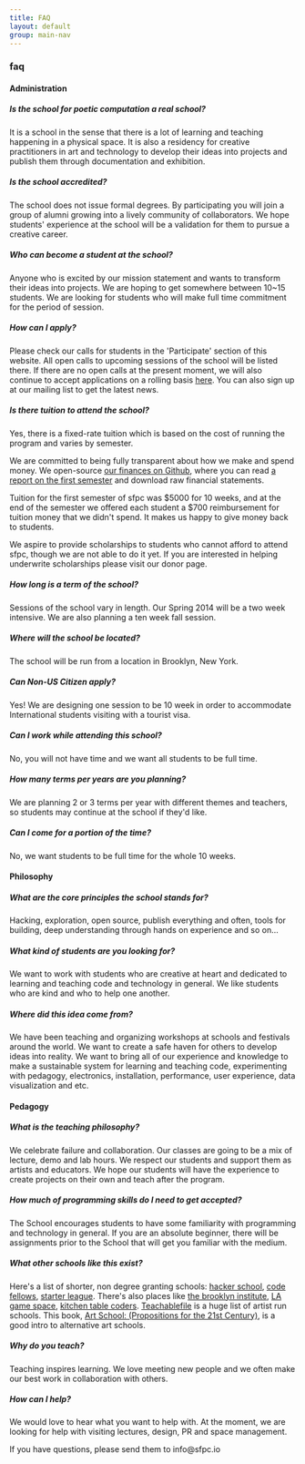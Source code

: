 ```yaml
---
title: FAQ
layout: default
group: main-nav
---
```


<section class="current-tab"> 
<div class="centering-wrapper">
<h3>faq</h3>
<!-- <p>SFPC frequently asked questions.</p> -->
</div>  
</section>



<section class="text-wrapper"> 
<div class="centering-wrapper">
<div class="faq p-wrapper">
<div>
<h4>Administration</h4>

<h5>Is the school for poetic computation a real school?</h5>
<p>It is a school in the sense that there is a lot of learning and teaching happening in a physical space. It is also a residency for creative practitioners in art and technology to develop their ideas into projects and publish them through documentation and exhibition.</p>

<h5>Is the school accredited?</h5>
<p>The school does not issue formal degrees. By participating you will join a group of alumni growing into a lively community of collaborators. We hope students' experience at the school will be a validation for them to pursue a creative career.</p>

<h5>Who can become a student at the school?</h5>
<p>Anyone who is excited by our mission statement and wants to transform their ideas into projects. We are hoping to get somewhere between 10~15 students. We are looking for students who will make full time commitment for the period of session.</p>

<h5>How can I apply?</h5>
<p>Please check our calls for students in the 'Participate' section of this website. All open calls to upcoming sessions of the school will be listed there. If there are no open calls at the present moment, we will also continue to accept applications on a rolling basis <a target="_blank" href="">here</a>. You can also sign up at our mailing list to get the latest news.</p>

<h5>Is there tuition to attend the school?</h5>
<p>Yes, there is a fixed-rate tuition which is based on the cost of running the program and varies by semester.</p>
<p>We are committed to being fully transparent about how we make and spend money. We open-source <a target="_blank" href="https://github.com/SFPC/finance-and-administration">our finances on Github</a>, where you can read <a href="">a report on the first semester</a> and download raw financial statements.</p>
<p>Tuition for the first semester of sfpc was $5000 for 10 weeks, and at the end of the semester we offered each student a $700 reimbursement for tuition money that we didn't spend. It makes us happy to give money back to students.</p>
<p>We aspire to provide scholarships to students who cannot afford to attend sfpc, though we are not able to do it yet. If you are interested in helping underwrite scholarships please visit our donor page.</p>

<h5>How long is a term of the school?</h5>
<p>Sessions of the school vary in length. Our Spring 2014 will be a two week intensive. We are also planning a ten week fall session.</p>

<h5>Where will the school be located?</h5>
<p>The school will be run from a location in Brooklyn, New York.</p>

<h5>Can Non-US Citizen apply?</h5>
<p>Yes! We are designing one session to be 10 week in order to accommodate International students visiting with a tourist visa.</p>

<h5>Can I work while attending this school?</h5>
<p>No, you will not have time and we want all students to be full time.</p>

<h5>How many terms per years are you planning?</h5>
<p>We are planning 2 or 3 terms per year with different themes and teachers, so students may continue at the school if they'd like.</p>

<h5>Can I come for a portion of the time?</h5>
<p>No, we want students to be full time for the whole 10 weeks.</p>
</div>
<div>

<h4>Philosophy</h4>

<h5>What are the core principles the school stands for?</h5>
<p>Hacking, exploration, open source, publish everything and often, tools for building, deep understanding through hands on experience and so on…</p>

<h5>What kind of students are you looking for?</h5>
<p>We want to work with students who are creative at heart and dedicated to learning and teaching code and technology in general. We like students who are kind and who to help one another.</p>

<h5>Where did this idea come from?</h5>
<p>We have been teaching and organizing workshops at schools and festivals around the world. We want to create a safe haven for others to develop ideas into reality. We want to bring all of our experience and knowledge to make a sustainable system for learning and teaching code, experimenting with pedagogy, electronics, installation, performance, user experience, data visualization and etc.</p>

<h4>Pedagogy</h4>

<h5>What is the teaching philosophy?</h5>
<p>We celebrate failure and collaboration. Our classes are going to be a mix of lecture, demo and lab hours. We respect our students and support them as artists and educators. We hope our students will have the experience to create projects on their own and teach after the program.</p>

<h5>How much of programming skills do I need to get accepted?</h5>
<p>The School encourages students to have some familiarity with programming and technology in general. If you are an absolute beginner, there will be assignments prior to the School that will get you familiar with the medium.</p>

<h5>What other schools like this exist?</h5>
<p>Here's a list of shorter, non degree granting schools: <a target="" href="https://www.hackerschool.com/">hacker school</a>, <a target="_blank" href="http://www.codefellows.org/">code fellows</a>, <a target="_blank" href="http://www.starterleague.com/">starter league</a>. There's also places like <a target="_blank" href="http://thebrooklyninstitute.com/">the brooklyn institute</a>, <a target="_blank" href="http://lagamespace.org/">LA game space</a>, <a target="_blank" href="http://kitchentablecoders.com/">kitchen table coders</a>. <a target="_blank" href="http://www.teachablefile.org">Teachablefile</a> is a huge list of artist run schools. This book, <a target="_blank" href="http://www.amazon.com/Art-School-Propositions-21st-Century/dp/0262134934">Art School: (Propositions for the 21st Century)</a>, is a good intro to alternative art schools.</p>

<h5>Why do you teach?</h5>
<p>Teaching inspires learning. We love meeting new people and we often make our best work in collaboration with others.</p>

<h5>How can I help?</h5>
<p>We would love to hear what you want to help with. At the moment, we are looking for help with visiting lectures, design, PR and space management.</p>

<p>If you have questions, please send them to info@sfpc.io</p>
</div>
</div>
</div>  
</section>
<!-- SFPC frequently asked questions:

## Administration

<dl>
  <dt>Is the school for poetic computation a real school?</dt>
  <dd><p>It is a school in the sense that there is a lot of learning and teaching happening in a physical space. It is also a residency for creative practitioners in art and technology to develop their ideas into projects and publish them through documentation and exhibition.</p></dd>
  <dt>Does the School issue certificate for graduation?</dt>
  <dd><p>The school does not issue formal degrees. By participating you will join a group of alumni growing into a lively community of collaborators. We hope students' experience at the school will be a validation for them to pursue a creative career..</p></dd>
  <dt>Who can become a student at the school?</dt>
  <dd><p>Anyone who is excited by our mission statement and wants to transform their ideas into projects. We are hoping to get somewhere between 10~15 students. We are looking for students who will make full time commitment for the period of session.</p></dd>
  <dt>How can I apply?</dt>
  <dd><p>Please check our calls for students in the 'Participate' section of this website. All open calls to upcoming sessions of the school will be listed there. You can also sign up at our mailing list to get the latest news.</p></dd>
  <dt>Is there tuition to attend the school?</dt>
  <dd><p>Yes, there is a fixed-rate tuition which is based on the cost of running the program and varies by semester. We are committed to being fully transparent about how we make and spend money. We open-source our finances on <a href="https://github.com/SFPC/finance-and-administration">Github</a>, where you can read a report on the first semester and download raw financial statements. Tuition for the first semester of sfpc was $5000 for 10 weeks, and at the end of the semester we offered each student a $700 reimbursement for tuition money that we didn't spend. It makes us happy to give money back to students. The cost of shorter semester, for example of 2 weeks program, will be proportional to full semester. We are estimating the cost of 2 weeks program in spring 2014 program will be about $1000. We aspire to provide scholarships to students who cannot afford to attend sfpc, though we are not able to do it yet. If you are interested in helping underwrite scholarships please visit contact us.</p></dd>
  <dt>How long is a term of the school?</dt>
  <dd><p>Sessions of the school vary in length. Our Spring 2014 will be a two week intensive. We are also planning a ten week fall session.</p></dd>
  <dt>Where will the school be located?</dt>
  <dd><p>In the fall of 2013, we were located in Downtown Brooklyn, New York at the Metropolitan Exchange. In the spring of 2014, we will be located in Manhattan</p></dd>
  <dt>Can Non-US Citizen apply?</dt>
  <dd><p>Yes! We are designing one session to be 10 week in order to accommodate International students visiting with a visitor visa.</p></dd>
  <dt>Can I work while attending the school?</dt>
  <dd><p>No, we want all students to be full time during the 10 weeks.</p></dd>
  <dt>How many terms per years are you planning?</dt>
  <dd><p>We are planning 2 or 3 terms per year with different themes and teachers, so students may continue at the school if they'd like.</p></dd>
  <dt>Can I come for a portion of the time?</dt>
  <dd><p>No, we want students to be full time for the whole 10 weeks.</p></dd>
</dl>

## Philosophy

<dl>
  <dt>What are the core principles the school stands for?</dt>
  <dd><p>Hacking, exploration, open source, publish everything and often, tools for building, deep understanding through hands on experience and so on&#8230;</p></dd>
  <dt>What kind of students are you looking for?</dt>
  <dd><p>We want to work with students who are creative at heart and dedicated to learning and teaching code and technology in general. We like students who are kind to help one another.</p></dd>
  <dt>Where did this idea come from?</dt>
  <dd><p>We have been teaching and organizing workshops at schools and festivals around the world. We want to create a safe haven for others to develop ideas into reality. We want to bring all of our experience and knowledge to make a sustainable system for learning and teaching code, electronics, installation, performance, user experience, data visualization and etc.</p></dd>
</dl>

## Pedagogy

<dl>
  <dt>What is the teaching philosophy?</dt>
  <dd><p>We celebrate failure and collaboration. Our classes are going to be a mix of lecture, demo and lab hours. We respect our students and support them as artist and educator. We hope our students will have the experience to create projects on their own and to teach after the program.</p></dd>
  <dt>How much of programming skills do I need to get accepted?</dt>
  <dd><p>The School encourages students to have some familiarity with programming and technology in general. If you are an absolute beginner, there will be assignments prior to the School that will get you familiar with the medium.</p></dd>
  <dt>What other schools like this exist?</dt>
  <dd><p>Here's a list of shorter, non degree granting schools: <a href="https://www.hackerschool.com/">hacker school</a>, <a href="http://www.codefellows.org/rails">code fellows</a>, <a href="http://www.starterleague.com/">starter league</a>. There's also places like <a href="http://thebrooklyninstitute.com/the-institute">the brooklyn institute</a>, <a href="http://lagamespace.org/alpha/">LA game space</a>, <a href="kitchentablecoders.com">kitchen table coders</a>. <a href="http://teachablefile.org/">Teachablefile</a> is a huge list of artist run schools. This book, <a href="http://www.amazon.com/Art-School-Propositions-21st-Century/dp/0262134934">Art School: (Propositions for the 21st Century)</a>, is a good intro to alternative art schools.</p></dd>
  <dt>Why do you teach?</dt>
  <dd><p>Teaching inspires to continue to learn. We love meeting new people and we often make our best work in collaboration with others. Big part of our school is to create sustainable community of practitioners that will grow over years to collaborate on projects and teach wider community. We are proud of our first class of students from 2013 and we maintain an active mailing list.</p></dd>
  <dt>How can I help?</dt>
  <dd><p>We would love to hear what you want to help with. At the moment, we are looking for help with visiting lectures, design, PR and space management. If you have questions, please see the class materials from previous sessions of the school or get in touch via our contact.</p></dd>
  <dt>Where can I learn more about this project?</dt>
  <dd><p>Check out these articles on SFPC <a href="http://bits.blogs.nytimes.com/2013/08/12/code-to-joy-the-school-for-poetic-computation-opens/">New York Times</a>, <a href="http://www.creativeapplications.net/profile/talking-poetry-and-pedagogy-with-the-sfpc-team/">Creative Application</a> and <a href="http://thecreatorsproject.vice.com/blog/you-wont-find-typical-homework-projects-at-the-school-of-poetic-computation">The Creators Project</a>.</p></dd>
  <dt>I have a question!  How can I contact you?</dt>
  <dd><p>our email is info@sfpc.io</p></dd>
</dl> -->
